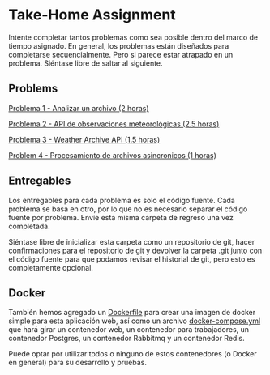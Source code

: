 # Take-Home Assignment

Intente completar tantos problemas como sea posible dentro del marco de tiempo asignado. En general, los problemas están diseñados para completarse secuencialmente. Pero si parece estar atrapado en un problema. Siéntase libre de saltar al siguiente.

## Problems
[Problema 1 - Analizar un archivo (2 horas)](PROBLEM_1.md#problem-1---parsing-an-archive-file)

[Problema 2 - API de observaciones meteorológicas (2.5 horas)](PROBLEM_2.md#problem-2---weather-observations-api)

[Problema 3 - Weather Archive API (1.5 horas)](PROBLEM_3.md#problem-3---weather-archive-api)

[Problem 4 - Procesamiento de archivos asincronicos (1 horas)](PROBLEM_4.md)


## Entregables
Los entregables para cada problema es solo el código fuente. Cada problema se basa en otro, por lo que no es necesario separar el código fuente por problema. Envíe esta misma carpeta de regreso una vez completada.

Siéntase libre de inicializar esta carpeta como un repositorio de git, hacer confirmaciones para el repositorio de git y devolver la carpeta .git junto con el código fuente para que podamos revisar el historial de git, pero esto es completamente opcional.

## Docker
También hemos agregado un [Dockerfile](Dockerfile) para crear una imagen de docker simple para esta aplicación web, así como un archivo [docker-compose.yml](docker-compose.yml) que hará girar un contenedor web, un contenedor para trabajadores, un contenedor Postgres, un contenedor Rabbitmq y un contenedor Redis. 

Puede optar por utilizar todos o ninguno de estos contenedores (o Docker en general) para su desarrollo y pruebas.

